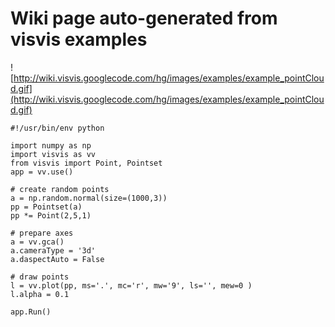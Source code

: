 # Wiki page auto-generated from visvis examples

![http://wiki.visvis.googlecode.com/hg/images/examples/example_pointCloud.gif](http://wiki.visvis.googlecode.com/hg/images/examples/example_pointCloud.gif)

```
#!/usr/bin/env python

import numpy as np
import visvis as vv
from visvis import Point, Pointset
app = vv.use()

# create random points
a = np.random.normal(size=(1000,3))
pp = Pointset(a)
pp *= Point(2,5,1)

# prepare axes
a = vv.gca()
a.cameraType = '3d'
a.daspectAuto = False

# draw points
l = vv.plot(pp, ms='.', mc='r', mw='9', ls='', mew=0 )
l.alpha = 0.1

app.Run()

```
